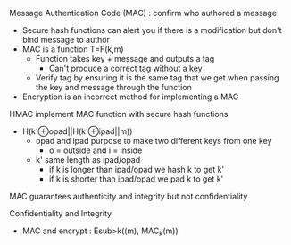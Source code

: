 Message Authentication Code (MAC) : confirm who authored a message 
- Secure hash functions can alert you if there is a modification but don't bind message to author
- MAC is a function T=F(k,m)
  - Function takes key + message and outputs a tag
    - Can't produce a correct tag without a key
  - Verify tag by ensuring it is the same tag that we get when passing the key and message through the function
- Encryption is an incorrect method for implementing a MAC

HMAC implement MAC function with secure hash functions
- H(k'⊕opad||H(k'⊕ipad||m))
  - opad and ipad purpose to make two different keys from one key
    - o = outside and i = inside
  - k' same length as ipad/opad
    - if k is longer than ipad/opad we hash k to get k'
    - if k is shorter than ipad/opad we pad k to get k'

MAC guarantees authenticity and integrity but not confidentiality 

Confidentiality and Integrity 
- MAC and encrypt : Esub>k</sub>((m), MAC<sub>k</sub>(m))
